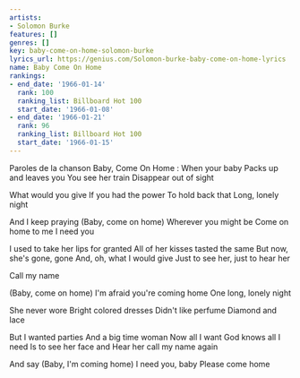 ```yaml
---
artists:
- Solomon Burke
features: []
genres: []
key: baby-come-on-home-solomon-burke
lyrics_url: https://genius.com/Solomon-burke-baby-come-on-home-lyrics
name: Baby Come On Home
rankings:
- end_date: '1966-01-14'
  rank: 100
  ranking_list: Billboard Hot 100
  start_date: '1966-01-08'
- end_date: '1966-01-21'
  rank: 96
  ranking_list: Billboard Hot 100
  start_date: '1966-01-15'
---
```

Paroles de la chanson Baby, Come On Home :
When your baby
Packs up and leaves you
You see her train
Disappear out of sight

What would you give
If you had the power
To hold back that
Long, lonely night

And I keep praying
(Baby, come on home)
Wherever you might be
Come on home to me
I need you

I used to take her lips for granted
All of her kisses tasted the same
But now, she's gone, gone
And, oh, what I would give
Just to see her, just to hear her

Call my name

(Baby, come on home)
I'm afraid you're coming home
One long, lonely night

She never wore
Bright colored dresses
Didn't like perfume
Diamond and lace

But I wanted parties
And a big time woman
Now all I want
God knows all I need
Is to see her face and
Hear her call my name again

And say
(Baby, I'm coming home)
I need you, baby
Please come home
